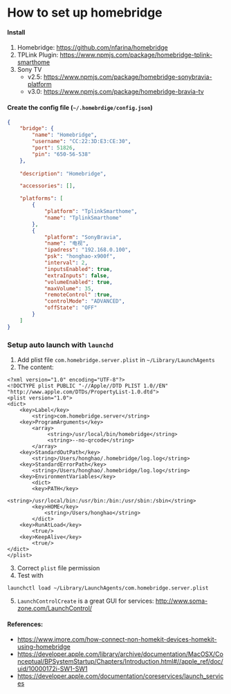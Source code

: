 # How to set up homebridge

#### Install
1. Homebridge: https://github.com/nfarina/homebridge
2. TPLink Plugin: https://www.npmjs.com/package/homebridge-tplink-smarthome
3. Sony TV
    - v2.5: https://www.npmjs.com/package/homebridge-sonybravia-platform
    - v3.0: https://www.npmjs.com/package/homebridge-bravia-tv

#### Create the config file (`~/.homebrdige/config.json`)
```json
{
    "bridge": {
        "name": "Homebridge",
        "username": "CC:22:3D:E3:CE:30",
        "port": 51826,
        "pin": "650-56-538"
    },
    
    "description": "Homebridge",

    "accessories": [],

    "platforms": [
        {
            "platform": "TplinkSmarthome",
            "name": "TplinkSmarthome"
        },
        {
            "platform": "SonyBravia", 
            "name": "电视",
            "ipadress": "192.168.0.100",
            "psk": "honghao-x900f",
            "interval": 2,
            "inputsEnabled": true,
            "extraInputs": false,
            "volumeEnabled": true,
            "maxVolume": 35,
            "remoteControl" :true,
            "controlMode": "ADVANCED",
            "offState": "OFF"
        }
    ]
}
```

### Setup auto launch with `launchd`
1. Add plist file `com.homebridge.server.plist` in `~/Library/LaunchAgents`
2. The content:
```plist
<?xml version="1.0" encoding="UTF-8"?>
<!DOCTYPE plist PUBLIC "-//Apple//DTD PLIST 1.0//EN" "http://www.apple.com/DTDs/PropertyList-1.0.dtd">
<plist version="1.0">
<dict>
    <key>Label</key>
        <string>com.homebridge.server</string>
    <key>ProgramArguments</key>
        <array>
             <string>/usr/local/bin/homebridge</string>
             <string>--no-qrcode</string>
        </array>
    <key>StandardOutPath</key>
        <string>/Users/honghao/.homebridge/log.log</string>
    <key>StandardErrorPath</key>
        <string>/Users/honghao/.homebridge/log.log</string>
    <key>EnvironmentVariables</key>
        <dict>
        <key>PATH</key>
            <string>/usr/local/bin:/usr/bin:/bin:/usr/sbin:/sbin</string>
        <key>HOME</key>
            <string>/Users/honghao</string>
        </dict>
    <key>RunAtLoad</key>
        <true/>
    <key>KeepAlive</key>
        <true/>
</dict>
</plist>
```
3. Correct `plist` file permission
4. Test with
```
launchctl load ~/Library/LaunchAgents/com.homebridge.server.plist
```
5. `LaunchControlCreate` is a great GUI for services: http://www.soma-zone.com/LaunchControl/

#### References:
- https://www.imore.com/how-connect-non-homekit-devices-homekit-using-homebridge
- https://developer.apple.com/library/archive/documentation/MacOSX/Conceptual/BPSystemStartup/Chapters/Introduction.html#//apple_ref/doc/uid/10000172i-SW1-SW1
- https://developer.apple.com/documentation/coreservices/launch_services

